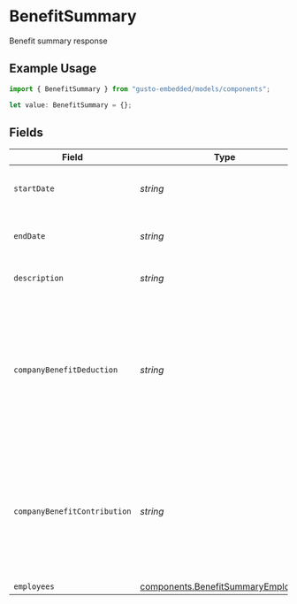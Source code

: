 # BenefitSummary

Benefit summary response

## Example Usage

```typescript
import { BenefitSummary } from "gusto-embedded/models/components";

let value: BenefitSummary = {};
```

## Fields

| Field                                                                                                              | Type                                                                                                               | Required                                                                                                           | Description                                                                                                        |
| ------------------------------------------------------------------------------------------------------------------ | ------------------------------------------------------------------------------------------------------------------ | ------------------------------------------------------------------------------------------------------------------ | ------------------------------------------------------------------------------------------------------------------ |
| `startDate`                                                                                                        | *string*                                                                                                           | :heavy_minus_sign:                                                                                                 | The start date of benefit summary.                                                                                 |
| `endDate`                                                                                                          | *string*                                                                                                           | :heavy_minus_sign:                                                                                                 | The end date of benefit summary.                                                                                   |
| `description`                                                                                                      | *string*                                                                                                           | :heavy_minus_sign:                                                                                                 | Description of the benefit.                                                                                        |
| `companyBenefitDeduction`                                                                                          | *string*                                                                                                           | :heavy_minus_sign:                                                                                                 | The aggregate of employee deduction for all employees given the period of time and the specific company benefit.   |
| `companyBenefitContribution`                                                                                       | *string*                                                                                                           | :heavy_minus_sign:                                                                                                 | The aggregate of company contribution for all employees given the period of time and the specific company benefit. |
| `employees`                                                                                                        | [components.BenefitSummaryEmployees](../../models/components/benefitsummaryemployees.md)                           | :heavy_minus_sign:                                                                                                 | N/A                                                                                                                |